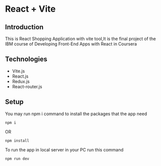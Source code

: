 # React + Vite

## Introduction
This is React Shopping  Application with vite tool,It is the final project of the IBM course of Developing Front-End Apps with React in Coursera

## Technologies
* Vite.js
* React.js
* Redux.js
* React-router.js

## Setup
You may run npm i command to install the packages that the app need
```
npm i
```
OR
```
npm install
```
To run the app in local server in your PC run this command
```
npm run dev
```
